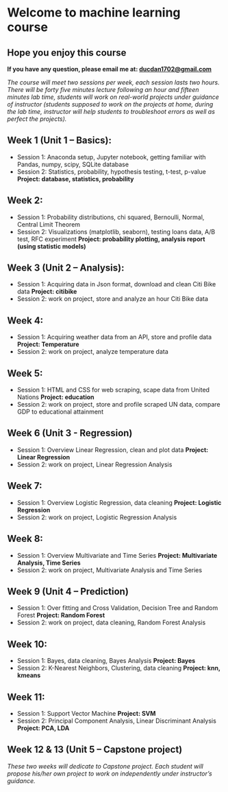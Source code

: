 # Welcome to machine learning course
## Hope you enjoy this course
<b> If you have any question, please email me at: ducdan1702@gmail.com </b>

<i> The course will meet two sessions per week, each session lasts two hours. There will be forty five minutes lecture following an hour and fifteen minutes lab time, students will work on real-world projects under guidance of instructor (students supposed to work on the projects at home, during the lab time, instructor will help students to troubleshoot errors as well as perfect the projects). </i>
## Week 1 (Unit 1 – Basics):
* Session 1: Anaconda setup, Jupyter notebook, getting familiar with Pandas, numpy, scipy, SQLite database
* Session 2: Statistics, probability, hypothesis testing, t-test, p-value </br>
<b> Project: database, statistics, probability </b>
## Week 2:
* Session 1: Probability distributions, chi squared, Bernoulli, Normal, Central Limit Theorem
* Session 2:  Visualizations (matplotlib, seaborn), testing loans data, A/B test, RFC experiment
	<b> Project: probability plotting, analysis report (using statistic models) </b>
## Week 3 (Unit 2 – Analysis):
* Session 1: Acquiring data in Json format, download and clean Citi Bike data
<b> Project: citibike </b>
* Session 2: work on project, store and analyze an hour Citi Bike data
## Week 4:
* Session 1: Acquiring weather data from an API, store and profile data
<b> Project: Temperature </b>
* Session 2: work on project, analyze temperature data
## Week 5:
* Session 1: HTML and CSS for web scraping, scape data from United Nations
<b> Project: education </b>
* Session 2: work on project, store and profile scraped UN data, compare GDP to educational attainment
## Week 6 (Unit 3 - Regression)
* Session 1: Overview Linear Regression, clean and plot data
<b> Project: Linear Regression </b>
* Session 2: work on project, Linear Regression Analysis
## Week 7:
* Session 1: Overview Logistic Regression, data cleaning
<b> Project: Logistic Regression </b>
* Session 2: work on project, Logistic Regression Analysis
## Week 8:
* Session 1: Overview Multivariate and Time Series
<b> Project: Multivariate Analysis, Time Series </b>
* Session 2: work on project, Multivariate Analysis and Time Series
## Week 9 (Unit 4 – Prediction)
* Session 1: Over fitting and Cross Validation, Decision Tree and Random Forest
<b> Project: Random Forest </b>
* Session 2: work on project, data cleaning, Random Forest Analysis
## Week 10:
* Session 1: Bayes, data cleaning, Bayes Analysis
<b> Project: Bayes </b>
* Session 2: K-Nearest Neighbors, Clustering, data cleaning 
<b> Project: knn, kmeans </b>
## Week 11:
* Session 1: Support Vector Machine
<b> Project: SVM </b>
* Session 2: Principal Component Analysis, Linear Discriminant Analysis
<b> Project: PCA, LDA </b>
## Week 12 & 13 (Unit 5 – Capstone project)
<i> These two weeks will dedicate to Capstone project. Each student will propose his/her own project to work on independently under instructor’s guidance.</i>

